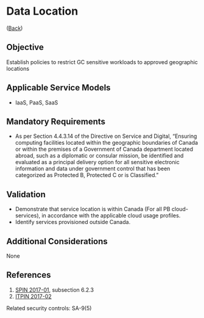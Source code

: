 # Data Location

([Back](../README.md))

## Objective

Establish policies to restrict GC sensitive workloads to approved geographic locations

## Applicable Service Models

- IaaS, PaaS, SaaS

## Mandatory Requirements

- As per Section 4.4.3.14 of the Directive on Service and Digital, “Ensuring computing facilities located within the geographic boundaries of Canada or within the premises of a Government of Canada department located abroad, such as a diplomatic or consular mission, be identified and evaluated as a principal delivery option for all sensitive electronic information and data under government control that has been categorized as Protected B, Protected C or is Classified.”

## Validation

- Demonstrate that service location is within Canada (For all PB cloud-services), in accordance with the applicable cloud usage profiles.
- Identify services provisioned outside Canada.

## Additional Considerations

None

## References

1. [SPIN 2017-01](https://www.canada.ca/en/treasury-board-secretariat/services/access-information-privacy/security-identity-management/direction-secure-use-commercial-cloud-services-spin.html), subsection 6.2.3
2. [ITPIN 2017-02](https://www.canada.ca/en/government/system/digital-government/modern-emerging-technologies/direction-electronic-data-residency.html)

Related security controls: SA-9(5)
